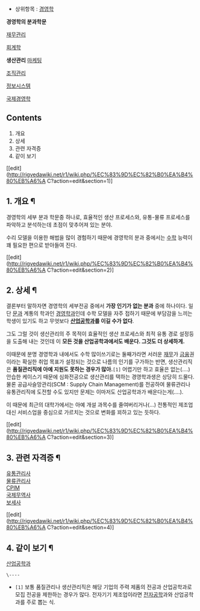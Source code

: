   * 상위항목 : [경영학](%EA%B2%BD%EC%98%81%ED%95%99.md)

**경영학의 분과학문**

[재무관리](%EC%9E%AC%EB%AC%B4%EA%B4%80%EB%A6%AC.md)

[회계학](%ED%9A%8C%EA%B3%84.md)

**생산관리**
[마케팅](%EB%A7%88%EC%BC%80%ED%8C%85.md)

[조직관리](%EC%A1%B0%EC%A7%81%EA%B4%80%EB%A6%AC.md)

[정보시스템](%EC%A0%95%EB%B3%B4%EC%8B%9C%EC%8A%A4%ED%85%9C.md)

[국제경영학](%EA%B5%AD%EC%A0%9C%EA%B2%BD%EC%98%81%ED%95%99.md)

  

## Contents

    

1. 개요 
2. 상세 
3. 관련 자격증 
4. 같이 보기 

[[edit](http://rigvedawiki.net/r1/wiki.php/%EC%83%9D%EC%82%B0%EA%B4%80%EB%A6%A
C?action=edit&section=1)]

## 1. 개요 ¶

  

경영학의 세부 분과 학문중 하나로, 효율적인 생산 프로세스와, 유통-물류 프로세스를 파악하고 분석하는데 초점이 맞추어져 있는 분야.

  

수리 모델을 이용한 해법을 많이 경험하기 때문에 경영학의 분과 중에서는 [수학](%EC%88%98%ED%95%99.md) 능력이 꽤
필요한 편으로 받아들여 진다.

  

[[edit](http://rigvedawiki.net/r1/wiki.php/%EC%83%9D%EC%82%B0%EA%B4%80%EB%A6%A
C?action=edit&section=2)]

## 2. 상세 ¶

  

결론부터 말하자면 경영학의 세부전공 중에서 **가장 인기가 없는 분과** 중에 하나이다. 일단
[문과](%EB%AC%B8%EA%B3%BC.md) 계통의 학과인
[경영학과](%EA%B2%BD%EC%98%81%ED%95%99%EA%B3%BC.md)인데 수학 모델을 자주 접하기 때문에 부담감을
느끼는 학생이 있기도 하고 무엇보다
**[산업공학과](%EC%82%B0%EC%97%85%EA%B3%B5%ED%95%99%EA%B3%BC.md)를 이길 수가 없다**.

  

그도 그럴 것이 생산관리의 주 목적이 효율적인 생산 프로세스와 최적 유통 경로 설정등을 도출해 내는 것인데 이 **모든 것을 산업공학과에서도
배운다. 그것도 더 상세하게.**

  

이때문에 분명 경영학과 내에서도 수학 많이쓰기로는 둘째가라면 서러운 [재무](%EC%9E%AC%EB%AC%B4.md)가
[금융](%EA%B8%88%EC%9C%B5.md)권 이라는 확실한 취업 목표가 설정되는 것으로 나름의 인기를 구가하는 반면,
생산관리직은 **품질관리직에 아예 지원도 못하는 경우가 많아.**`[1]` 어렵기만 하고 효율은 없는(....) 안습한 케이스기 때문에
심화전공으로 생산관리를 택하는 경영학과생은 상당히 드물다. 물론 공급사슬망관리(SCM : Supply Chain Management)를
전공하여 물류관리나 유통관리직에 도전할 수도 있지만 문제는 이마저도 산업공학과가 배운다는게(....).

  

이 때문에 최근의 대학가에서는 아예 개설 과목수를 줄여버리거나(...) 전통적인 제조업 대신 서비스업을 중심으로 가르치는 것으로 변화를
꾀하고 있는 듯하다.

  

[[edit](http://rigvedawiki.net/r1/wiki.php/%EC%83%9D%EC%82%B0%EA%B4%80%EB%A6%A
C?action=edit&section=3)]

## 3. 관련 자격증 ¶

  

[유통관리사](%EC%9C%A0%ED%86%B5%EA%B4%80%EB%A6%AC%EC%82%AC.md)  
[물류관리사](%EB%AC%BC%EB%A5%98%EA%B4%80%EB%A6%AC%EC%82%AC.md)  
[CPIM](CPIM.md)  
[국제무역사](%EA%B5%AD%EC%A0%9C%EB%AC%B4%EC%97%AD%EC%82%AC.md)  
[보세사](%EB%B3%B4%EC%84%B8%EC%82%AC.md)

  

[[edit](http://rigvedawiki.net/r1/wiki.php/%EC%83%9D%EC%82%B0%EA%B4%80%EB%A6%A
C?action=edit&section=4)]

## 4. 같이 보기 ¶

  

[산업공학과](%EC%82%B0%EC%97%85%EA%B3%B5%ED%95%99%EA%B3%BC.md)

`\----`

  * `[1]` 보통 품질관리나 생산관리직은 해당 기업의 주력 제품의 전공과 산업공학과로 모집 전공을 제한하는 경우가 많다. 전자기기 제조업이라면 [전자공학](%EC%A0%84%EC%9E%90%EA%B3%B5%ED%95%99.md)과와 산업공학과를 주로 뽑는 식.

